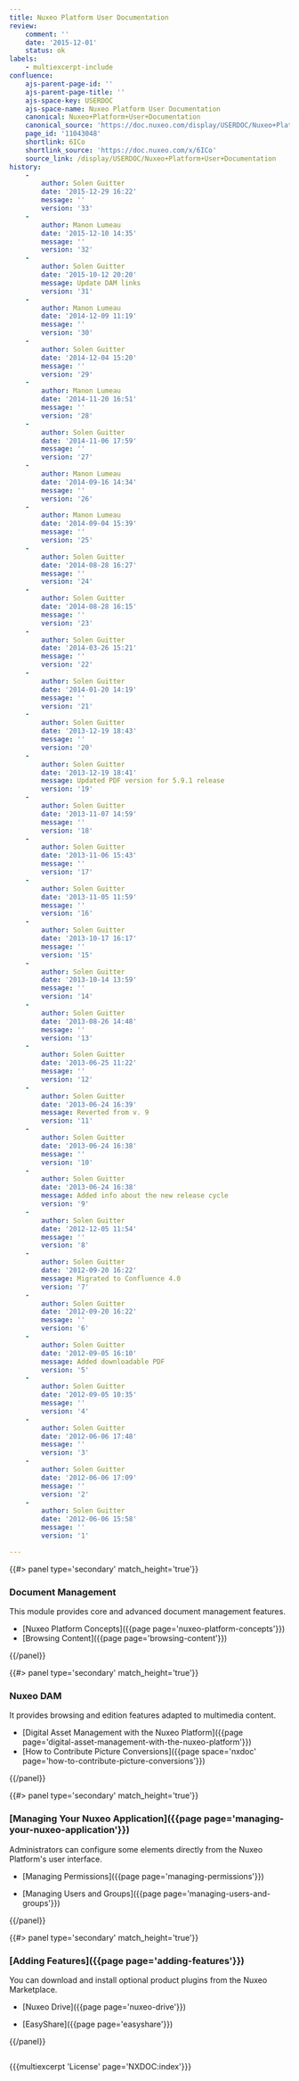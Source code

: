 ```yaml
---
title: Nuxeo Platform User Documentation
review:
    comment: ''
    date: '2015-12-01'
    status: ok
labels:
    - multiexcerpt-include
confluence:
    ajs-parent-page-id: ''
    ajs-parent-page-title: ''
    ajs-space-key: USERDOC
    ajs-space-name: Nuxeo Platform User Documentation
    canonical: Nuxeo+Platform+User+Documentation
    canonical_source: 'https://doc.nuxeo.com/display/USERDOC/Nuxeo+Platform+User+Documentation'
    page_id: '11043048'
    shortlink: 6ICo
    shortlink_source: 'https://doc.nuxeo.com/x/6ICo'
    source_link: /display/USERDOC/Nuxeo+Platform+User+Documentation
history:
    - 
        author: Solen Guitter
        date: '2015-12-29 16:22'
        message: ''
        version: '33'
    - 
        author: Manon Lumeau
        date: '2015-12-10 14:35'
        message: ''
        version: '32'
    - 
        author: Solen Guitter
        date: '2015-10-12 20:20'
        message: Update DAM links
        version: '31'
    - 
        author: Manon Lumeau
        date: '2014-12-09 11:19'
        message: ''
        version: '30'
    - 
        author: Solen Guitter
        date: '2014-12-04 15:20'
        message: ''
        version: '29'
    - 
        author: Manon Lumeau
        date: '2014-11-20 16:51'
        message: ''
        version: '28'
    - 
        author: Solen Guitter
        date: '2014-11-06 17:59'
        message: ''
        version: '27'
    - 
        author: Manon Lumeau
        date: '2014-09-16 14:34'
        message: ''
        version: '26'
    - 
        author: Manon Lumeau
        date: '2014-09-04 15:39'
        message: ''
        version: '25'
    - 
        author: Solen Guitter
        date: '2014-08-28 16:27'
        message: ''
        version: '24'
    - 
        author: Solen Guitter
        date: '2014-08-28 16:15'
        message: ''
        version: '23'
    - 
        author: Solen Guitter
        date: '2014-03-26 15:21'
        message: ''
        version: '22'
    - 
        author: Solen Guitter
        date: '2014-01-20 14:19'
        message: ''
        version: '21'
    - 
        author: Solen Guitter
        date: '2013-12-19 18:43'
        message: ''
        version: '20'
    - 
        author: Solen Guitter
        date: '2013-12-19 18:41'
        message: Updated PDF version for 5.9.1 release
        version: '19'
    - 
        author: Solen Guitter
        date: '2013-11-07 14:59'
        message: ''
        version: '18'
    - 
        author: Solen Guitter
        date: '2013-11-06 15:43'
        message: ''
        version: '17'
    - 
        author: Solen Guitter
        date: '2013-11-05 11:59'
        message: ''
        version: '16'
    - 
        author: Solen Guitter
        date: '2013-10-17 16:17'
        message: ''
        version: '15'
    - 
        author: Solen Guitter
        date: '2013-10-14 13:59'
        message: ''
        version: '14'
    - 
        author: Solen Guitter
        date: '2013-08-26 14:48'
        message: ''
        version: '13'
    - 
        author: Solen Guitter
        date: '2013-06-25 11:22'
        message: ''
        version: '12'
    - 
        author: Solen Guitter
        date: '2013-06-24 16:39'
        message: Reverted from v. 9
        version: '11'
    - 
        author: Solen Guitter
        date: '2013-06-24 16:38'
        message: ''
        version: '10'
    - 
        author: Solen Guitter
        date: '2013-06-24 16:38'
        message: Added info about the new release cycle
        version: '9'
    - 
        author: Solen Guitter
        date: '2012-12-05 11:54'
        message: ''
        version: '8'
    - 
        author: Solen Guitter
        date: '2012-09-20 16:22'
        message: Migrated to Confluence 4.0
        version: '7'
    - 
        author: Solen Guitter
        date: '2012-09-20 16:22'
        message: ''
        version: '6'
    - 
        author: Solen Guitter
        date: '2012-09-05 16:10'
        message: Added downloadable PDF
        version: '5'
    - 
        author: Solen Guitter
        date: '2012-09-05 10:35'
        message: ''
        version: '4'
    - 
        author: Solen Guitter
        date: '2012-06-06 17:48'
        message: ''
        version: '3'
    - 
        author: Solen Guitter
        date: '2012-06-06 17:09'
        message: ''
        version: '2'
    - 
        author: Solen Guitter
        date: '2012-06-06 15:58'
        message: ''
        version: '1'

---
```

<div class="row" data-equalizer data-equalize-on="medium"><div class="column medium-6">{{#> panel type='secondary' match_height='true'}}

### Document Management

This module provides core and advanced document management features.

*   [Nuxeo Platform Concepts]({{page page='nuxeo-platform-concepts'}})
*   [Browsing Content]({{page page='browsing-content'}})

{{/panel}}</div><div class="column medium-6">{{#> panel type='secondary' match_height='true'}}

### Nuxeo DAM

It provides browsing and edition features adapted to multimedia content.

*   [Digital Asset Management with the Nuxeo Platform]({{page page='digital-asset-management-with-the-nuxeo-platform'}})
*   [How to Contribute Picture Conversions]({{page space='nxdoc' page='how-to-contribute-picture-conversions'}})

{{/panel}}</div></div><div class="row" data-equalizer data-equalize-on="medium"><div class="column medium-6">{{#> panel type='secondary' match_height='true'}}

### [Managing Your Nuxeo Application]({{page page='managing-your-nuxeo-application'}})

Administrators can configure some elements directly from the Nuxeo Platform's user interface.

*   [Managing Permissions]({{page page='managing-permissions'}})

*   [Managing Users and Groups]({{page page='managing-users-and-groups'}})

{{/panel}}</div><div class="column medium-6">{{#> panel type='secondary' match_height='true'}}

### [Adding Features]({{page page='adding-features'}})

You can download and install optional product plugins from the Nuxeo Marketplace.

*   [Nuxeo Drive]({{page page='nuxeo-drive'}})

*   [EasyShare]({{page page='easyshare'}})

{{/panel}}</div></div>

{{{multiexcerpt 'License' page='NXDOC:index'}}}